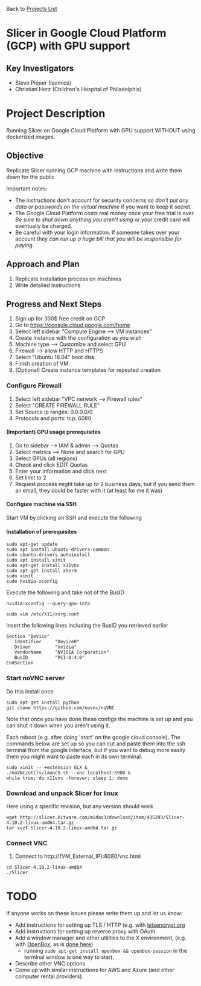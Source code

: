 Back to [Projects List](../../README.md#ProjectsList)

# Slicer in Google Cloud Platform (GCP) with GPU support

## Key Investigators

- Steve Pieper (Isomics)
- Christian Herz (Children's Hospital of Philadelphia)

# Project Description

<!-- Add a short paragraph describing the project. -->
Running Slicer on Google Cloud Platform with GPU support WITHOUT using dockerized images

## Objective

<!-- Describe here WHAT you would like to achieve (what you will have as end result). -->

Replicate Slicer running GCP machine with instructions and write them down for the public

Important notes:

* The instructions don't account for security concerns so *don't put any data or passwords on the virtual machine* if you want to keep it secret.
* The Google Cloud Platform costs real money once your free trial is over.  _Be sure to shut down anything you aren't using_ or your credit card will eventually be charged.
* Be careful with your login information.  If someone takes over your account they _can run up a huge bill that you will be responsible for paying_.


## Approach and Plan

<!-- Describe here HOW you would like to achieve the objectives stated above. -->

1. Replicate installation process on machines
2. Write detailed instructions

## Progress and Next Steps

1. Sign up for 300$ free credit on GCP
2. Go to https://console.cloud.google.com/home
3. Select left sidebar "Compute Engine --> VM instances"
4. Create Instance with the configuration as you wish
5. Machine type —> Customize and select GPU 
6. Firewall --> allow HTTP and HTTPS
7. Select “Ubuntu 18.04” boot disk
8. Finish creation of VM
9. (Optional) Create instance templates for repeated creation


### Configure Firewall

1. Select left sidebar "VPC network --> Firewall rules"
2. Select "CREATE FIREWALL RULE"
3. Set Source ip ranges: 0.0.0.0/0
4. Protocols and ports: tcp: 6080


#### (Important) GPU usage prerequisites
1. Go to sidebar —> IAM & admin —> Quotas
2. Select metrics —> None and search for GPU
3. Select GPUs (all regions)
4. Check and click EDIT Quotas
5. Enter your information and click next
6. Set limit to 2
7. Request process might take up to 2 business days, but if you send them an email, they could be faster with it (at least for me it was)

#### Configure machine via SSH

Start VM by clicking on SSH and execute the following

#### Installation of prerequisites

```
sudo apt-get update
sudo apt install ubuntu-drivers-common
sudo ubuntu-drivers autoinstall
sudo apt install xinit
sudo apt-get install x11vnc
sudo apt-get install xterm
sudo xinit
sudo nvidia-xconfig
```

Execute the following and take not of the BusID

```
nvidia-xconfig --query-gpu-info
```


```
sudo vim /etc/X11/xorg.conf
```

Insert the following lines including the BusID you retrieved earlier
```
Section "Device"
   Identifier     "Device0"
   Driver         "nvidia"
   VendorName     "NVIDIA Corporation"
   BusID          "PCI:0:4:0"
EndSection
```


### Start noVNC server

Do this install once
```
sudo apt-get install python
git clone https://github.com/novnc/noVNC
```

Note that once you have done these configs the machine is set up and you can shut it down when you aren't using it.


Each reboot (e.g. after doing 'start' on the google cloud console).  The commands below are set up so you can cut and paste them into the ssh terminal from the google interface, but if you want to debug more easily them you might want to paste each in its own terminal. 
```
sudo xinit -- +extension GLX &
./noVNC/utils/launch.sh --vnc localhost:5900 &
while true; do x11vnc -forever; sleep 1; done
```

### Download and unpack Slicer for linux

Here using a specific revision, but any version should work

```
wget http://slicer.kitware.com/midas3/download/item/435293/Slicer-4.10.2-linux-amd64.tar.gz
tar xvzf Slicer-4.10.2-linux-amd64.tar.gz
```
### Connect VNC

1. Connect to http://{VM_External_IP}:6080/vnc.html

```
cd Slicer-4.10.2-linux-amd64
./Slicer
```


# TODO
If anyone works on these issues please write them up and let us know:
* Add instructions for setting up TLS / HTTP (e.g. with [letsencrypt.org](https://letsencrypt.org/)
* Add instructions for setting up reverse proxy with OAuth
* Add a window manager and other utilities to the X environment, (e.g. with [OpenBox](http://openbox.org), as is [done here](https://github.com/pieper/SlicerDockers/tree/master/x11))
  * running `sudo apt-get install openbox && openbox-session` in the terminal window is one way to start.
* Describe other VNC options
* Come up with similar instructions for AWS and Azure (and other computer rental providers).
